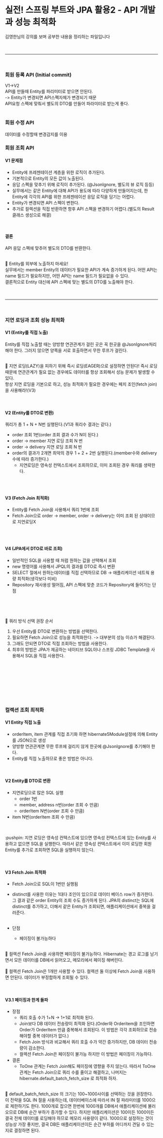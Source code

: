 # 실전! 스프링 부트와 JPA 활용2 - API 개발과 성능 최적화
김영한님의 강의를 보며 공부한 내용을 정리하는 파일입니다
<br>
<br>
<br>
***
<br>

### 회원 등록 API (Initial commit)
V1->V2<br>
API를 만들때 Entity를 파리미터로 받으면 안된다.<br>
-> Entity가 변경되면 API스펙자체가 변경되기 때문<br>
API요청 스펙에 맞춰서 별도의 DTO를 만들어 파라미터로 받는게 좋다.<br>
<br>
### 회원 수정 API
데이터를 수정할때 변경감지를 이용<br>

### 회원 조회 API
#### V1 문제점
- Entity에 프레젠테이션 계층을 위한 로직이 추가된다.
- 기본적으로 Entity의 모든 값이 노출된다.
- 응답 스펙을 맞추기 위해 로직이 추가된다. (@JsonIgnore, 별도의 뷰 로직 등등)
- 실무에서는 같은 Entity에 대해 API가 용도에 따라 다양하게 만들어지는데, 한 Entity에 각각의 API를 위한 프레젠테이션 응답 로직을 담기는 어렵다.
- Entity가 변경되면 API 스펙이 변한다.
- 추가로 컬렉션을 직접 반환하면 항후 API 스펙을 변경하기 어렵다.(별도의 Result 클래스 생성으로 해결)
<br>

#### 결론
API 응답 스펙에 맞추어 별도의 DTO를 반환한다.<br>
<br>

:pushpin: Entity를 외부에 노출하지 마세요!<br>
실무에서는 member Entity의 데이터가 필요한 API가 계속 증가하게 된다. 어떤 API는 name 필드가 필요하지만, 어떤 API는 name 필드가 필요없을 수 있다.<br>
결론적으로 Entity 대신에 API 스펙에 맞는 별도의 DTO를 노출해야 한다.<br>
<br>
<br>
***
<br>

### 지연 로딩과 조회 성능 최적화
#### V1 (Entity를 직접 노출)
Entity를 직접 노출할 때는 양방향 연관관계가 걸린 곳은 꼭 한곳을 @JsonIgnore처리 해야 한다. 그러지 않으면 양쪽을 서로 호출하면서 무한 루프가 걸린다.<br>
<br>

:rotating_light: 지연 로딩(LAZY)을 피하기 위해 즉시 로딩(EAGER)으로 설정하면 안된다! 즉시 로딩 때문에 연관관계가 필요 없는 경우에도 데이터를 항상 조회해서 성능 문제가 발생할 수 있다.<br>
항상 지연 로딩을 기본으로 하고, 성능 최적화가 필요한 경우에는 페치 조인(fetch join)을 사용해라!(V3)
<br>
<br>
<br>

#### V2 (Entity를 DTO로 변환)
쿼리가 총 1 + N + N번 실행된다.(V1과 쿼리수 결과는 같다.)
- order 조회 1번(order 조회 결과 수가 N이 된다.)
- order -> member 지연 로딩 조회 N 번
- order -> delivery 지연 로딩 조회 N 번
- order의 결과가 2개면 최악의 경우 1 + 2 + 2번 실행된다.(member수와 delivery수에 따라 증가한다.)
  - 지연로딩은 영속성 컨텍스트에서 조회하므로, 이미 조회된 경우 쿼리를 생략한다.<br>
<br>
<br>

#### V3 (Fetch Join 최적화)
- Entity를 Fetch Join을 사용해서 쿼리 1번에 조회<br>
- Fetch Join으로 order -> member, order -> delivery는 이미 조회 된 상태이므로 지연로딩X<br>

<br>
<br>

#### V4 (JPA에서 DTO로 바로 조회)
- 일반적인 SQL을 사용할 때 처럼 원하는 값을 선택해서 조회
- new 명령어를 사용해서 JPQL의 결과를 DTO로 즉시 변환
- SELECT 절에서 원하는데이터를 직접 선택하므로 DB -> 애플리케이션 네트웍 용량 최적화(생각보다 미비)
- Repository 재사용성 떨어짐, API 스펙에 맞춘 코드가 Repository에 들어가는 단점<br>
<br>
<br>
<br>


:memo: 쿼리 방식 선택 권장 순서
1. 우선 Entity를 DTO로 변환하는 방법을 선택한다.
2. 필요하면 Fetch Join으로 성능을 최적화한다. -> 대부분의 성능 이슈가 해결된다.
3. 그래도 안되면 DTO로 직접 조회하는 방법을 사용한다.
4. 최후의 방법은 JPA가 제공하는 네이티브 SQL이나 스프링 JDBC Template을 사용해서 SQL을 직접 사용한다.
<br>
<br><br><br><br><br><br>


### 컬렉션 조회 최적화
#### V1 Entity 직접 노출
- orderItem, item 관계를 직접 초기화 하면 hibernate5Module설정에 의해 Entity를 JSON으로 생성
- 양방향 연관관계면 무한 루프에 걸리지 않게 한곳에 @JsonIgnore를 추기해야 한다.
- Entity를 직접 노출하므로 좋은 방법은 아니다.
<br><br><br>

#### V2 Entity를 DTO로 변환
- 지연로딩으로 많은 SQL 실행
  - order 1번
  - member, address n번(order 조회 수 만큼)
  - orderItem N번(order 조회 수 만큼)
- item N번(orderItem 조회 수 만큼)
<br>
<br>
:pushpin: 지연 로딩은 영속성 컨텍스트에 있으면 영속성 컨텍스트에 있는 Entity를 사용하고 없으면 SQL을 실행한다. 따라서 같은 영속성 컨텍스트에서 이미 로딩한 회원 Entity를 추가로 조회하면 SQL을 실행하지 않는다.
<br><br><br>

#### V3 Fetch Join 최적화
- Fetch Join으로 SQL이 1번만 실행됨
- distinct를 사용한 이유는 1대다 조인이 있으므로 데이터 베이스 row가 증가한다. 그 결과 같은 order Entity의 조회 수도 증가하게 된다. JPA의 distinct는 SQL에 distinct를 추가하고, 더해서 같은 Entity가 조회되면, 애플리케이션에서 중복을 걸러준다.
<br><br>

- 단점
  - 페이징이 불가능하다
<br><br>

:rotating_light: 컬렉션 Fetch Join을 사용하면 페이징이 불가능하다. Hibernate는 경고 로그를 남기면서 모든 데이터를 DB에서 읽어오고, 메모리에서 페이징 해버린다.
<br><br>
:pushpin: 컬렉션 Fetch Join은 1개만 사용할 수 있다. 컬렉션 둘 이상에 Fetch Join을 사용하면 안된다. 데이터가 부정합하게 조회될 수 있다.
<br><br><br>

#### V3.1 페이징과 한계 돌파
- 장점
  - 쿼리 호출 수가 1+N -> 1+1로 최적화 된다.
  - Join보다 DB 데이터 전송량이 최적화 된다.(Order와 Orderitem을 조인하면 Order가 OrderItem 만큼 중복해서 조회된다. 이 방법은 각각 조회하므로 전송해야할 중복 데이터가 없다.)
  - Fetch Join 방식과 비교해서 쿼리 호출 수가 약간 증가하지만, DB 데이터 전송량이 감소한다.
  - 컬렉션 Fetch Join은 페이징이 불가능 하지만 이 방법은 페이징이 가능하다.
- 결론
  - ToOne 관계는 Fetch Join해도 페이징에 영향을 주지 않는다. 따라서 ToOne관계는 Fetch Join으로 쿼리 수를 줄이고 해결하고, 나머지는 hibernate.default_batch_fetch_size 로 최적화 하자.
<br><br>

:pushpin: default_batch_fetch_size 의 크기는 100~1000사이를 선택하는 것을 권장한다. 
이 전략을 SQL IN 절을 사용하는데, 데이터베이스에 따라서 IN 절 파라미터를 1000으로 제한하기도 한다. 
1000개로 잡으면 한번에 1000개를 DB에서 애플리케이션에 불러오므로 DB에 순간 부하가 증가할 수 있다. 하지만 애플리케이션은 100이든 1000이든 결국 전체 데이터를 로딩해야 하므로 메모리 사용량이 같다.
1000으로 설정하는 것이 성능상 가장 좋지만, 결국 DB든 애플리케이션이든 순간 부하를 어디까지 견딜 수 있는지로 결정하면 된다.
